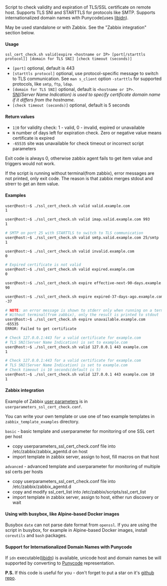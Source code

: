 Script to check validity and expiration of TLS/SSL certificate on remote host. Supports TLS SNI and STARTTLS for protocols like SMTP. Supports internationalized domain names with Punycode(uses [libidn](https://www.gnu.org/software/libidn/)).

May be used standalone or with Zabbix. See the "Zabbix integration" section below.

#### Usage

`ssl_cert_check.sh valid|expire <hostname or IP> [port[/starttls protocol]] [domain for TLS SNI] [check timeout (seconds)]`

* `[port]` optional, default is 443
* `[starttls protocol]` optional, use protocol-specific message to switch to TLS communication. See `man s_client` option `-starttls` for supported protocols, like `smtp`, `ftp`, `ldap`.
* `[domain for TLS SNI]` optional, default is `<hostname or IP>`.  
[SNI](https://en.wikipedia.org/wiki/Server_Name_Indication)*(Server Name Indication) is used to specify certificate domain name if it differs from the hostname.*
* `[check timeout (seconds)]` optional, default is 5 seconds

#### Return values

* `1|0`  for validity check: 1 - valid, 0 - invalid, expired or unavailable
* `N`  number of days left for expiration check. Zero or negative value means certificate is expired
* `-65535`  site was unavailable for check timeout or incorrect script parameters

Exit code is always 0, otherwise zabbix agent fails to get item value and triggers would not work. 

If the script is running without terminal(from zabbix), error messages are not printed, only exit code. The reason is that zabbix merges stdout and strerr to get an item value.

#### Examples

```bash
user@host:~$ ./ssl_cert_check.sh valid valid.example.com
1

user@host:~$ ./ssl_cert_check.sh valid imap.valid.example.com 993
1

# SMTP on port 25 with STARTTLS to switch to TLS communication
user@host:~$ ./ssl_cert_check.sh valid smtp.valid.example.com 25/smtp
1

user@host:~$ ./ssl_cert_check.sh valid invalid.example.com
0

# Expired certificate is not valid
user@host:~$ ./ssl_cert_check.sh valid expired.example.com
0

user@host:~$ ./ssl_cert_check.sh expire effective-next-90-days.example.com
90

user@host:~$ ./ssl_cert_check.sh expire expired-37-days-ago.example.com
-37

# NOTE: an error message is shown to stderr only when running on a terminal
# Without terminal(from zabbix), only the result is printed to stdout
user@host:~$ ./ssl_cert_check.sh expire unavailable.example.com
-65535
ERROR: Failed to get certificate

# Check 127.0.0.1:443 for a valid certificate for example.com
# TLS SNI(Server Name Indication) is set to example.com
user@host:~$ ./ssl_cert_check.sh valid 127.0.0.1 443 example.com
1

# Check 127.0.0.1:443 for a valid certificate for example.com
# TLS SNI(Server Name Indication) is set to example.com
# Check timeout is 10 seconds(default is 5)
user@host:~$ ./ssl_cert_check.sh valid 127.0.0.1 443 example.com 10
1
```

#### Zabbix integration

Example of Zabbix [user parameters](https://www.zabbix.com/documentation/current/manual/config/items/userparameters) is in `userparameters_ssl_cert_check.conf`.

You can write your own template or use one of two example templates in `zabbix_template_examples` directory.

`basic` - basic template and userparameter for monitoring of one SSL cert per host

* copy userparameters_ssl_cert_check.conf file into /etc/zabbix/zabbix_agentd.d on host
* import template in zabbix server, assign to host, fill macros on that host

`advanced` - advanced template and userparameter for monitoring of multiple ssl certs per hosts

* copy userparameters_ssl_cert_check.conf file into /etc/zabbix/zabbix_agentd.d
* copy and modify ssl_cert_list into /etc/zabbix/scripts/ssl_cert_list
* import template in zabbix server, assign to host, either run discovery or wait

#### Using with busybox, like Alpine-based Docker images

Busybox `date` can not parse date format from `openssl`. If you are using the script in busybox, for example in Alpine-based Docker images, install `coreutils` and `bash` packages.

#### Support for Internationalized Domain Names with Punycode

If `idn` executable([libidn](https://www.gnu.org/software/libidn/)) is available, unicode host and domain names be will supported by converting to [Punycode](https://en.wikipedia.org/wiki/Punycode) representation.

**P.S.** If this code is useful for you - don't forget to put a star on it's [github repo](https://github.com/selivan/https-ssl-cert-check-zabbix).
